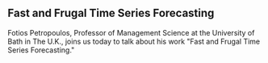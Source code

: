 ## Fast and Frugal Time Series Forecasting

Fotios Petropoulos, Professor of Management Science at the University of Bath in The U.K., joins us today to talk about his work "Fast and Frugal Time Series Forecasting."
